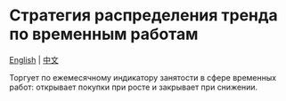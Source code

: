 # Стратегия распределения тренда по временным работам
[English](README.md) | [中文](README_cn.md)

Торгует по ежемесячному индикатору занятости в сфере временных работ: открывает покупки при росте и закрывает при снижении.
